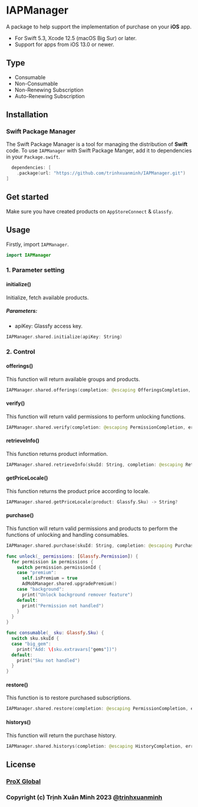 # IAPManager

A package to help support the implementation of purchase on your **iOS** app.
- For Swift 5.3, Xcode 12.5 (macOS Big Sur) or later.
- Support for apps from iOS 13.0 or newer.

## Type
- Consumable
- Non-Consumable
- Non-Renewing Subscription
- Auto-Renewing Subscription

## Installation

### Swift Package Manager

The Swift Package Manager is a tool for managing the distribution of **Swift** code. To use `IAPManager` with Swift Package Manger, add it to dependencies in your `Package.swift`.
```swift
  dependencies: [
    .package(url: "https://github.com/trinhxuanminh/IAPManager.git")
]
```

## Get started
Make sure you have created products on `AppStoreConnect` & `Glassfy`.

## Usage
Firstly, import `IAPManager`.
```swift
import IAPManager
```

### 1. Parameter setting

#### initialize()
Initialize, fetch available products.

##### Parameters:
- apiKey: Glassfy access key.
```swift
IAPManager.shared.initialize(apiKey: String)
```

### 2. Control

#### offerings()
This function will return available groups and products.
```swift
IAPManager.shared.offerings(completion: @escaping OfferingsCompletion, errored: Handler? = nil)
```

#### verify()
This function will return valid permissions to perform unlocking functions.
```swift
IAPManager.shared.verify(completion: @escaping PermissionCompletion, errored: Handler? = nil)
```

#### retrieveInfo()
This function returns product information.
```swift
IAPManager.shared.retrieveInfo(skuId: String, completion: @escaping RetrieveInfoCompletion, errored: Handler? = nil)
```

#### getPriceLocale()
This function returns the product price according to locale.
```swift
IAPManager.shared.getPriceLocale(product: Glassfy.Sku) -> String?
```

#### purchase()
This function will return valid permissions and products to perform the functions of unlocking and handling consumables.
```swift
IAPManager.shared.purchase(skuId: String, completion: @escaping PurchaseCompletion, errored: Handler? = nil)
```
```swift
func unlock(_ permissions: [Glassfy.Permission]) {
  for permission in permissions {
    switch permission.permissionId {
    case "premium":
      self.isPremium = true
      AdMobManager.shared.upgradePremium()
    case "background":
      print("Unlock background remover feature")
    default:
      print("Permission not handled")
    }
  }
}
```
```swift
func consumable(_ sku: Glassfy.Sku) {
  switch sku.skuId {
  case "big_gem":
    print("Add: \(sku.extravars["gems"])")
  default:
    print("Sku not handled")
  }
}
```

#### restore()
This function is to restore purchased subscriptions.
```swift
IAPManager.shared.restore(completion: @escaping PermissionCompletion, errored: Handler? = nil)
```

#### historys()
This function will return the purchase history.
```swift
IAPManager.shared.historys(completion: @escaping HistoryCompletion, errored: Handler? = nil)
```

## License
### [ProX Global](https://proxglobal.com)
### Copyright (c) Trịnh Xuân Minh 2023 [@trinhxuanminh](minhtx@proxglobal.com)
